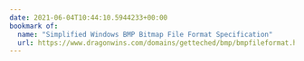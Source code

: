 ```yaml
---
date: 2021-06-04T10:44:10.5944233+00:00
bookmark of:
  name: "Simplified Windows BMP Bitmap File Format Specification"
  url: https://www.dragonwins.com/domains/getteched/bmp/bmpfileformat.htm
---
```

